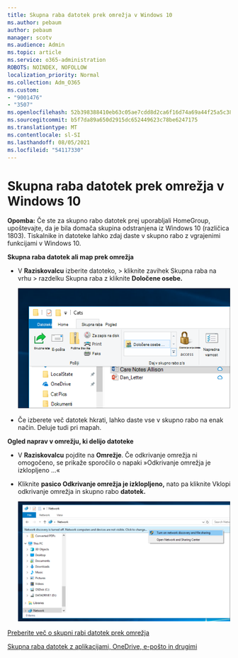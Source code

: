 ```yaml
---
title: Skupna raba datotek prek omrežja v Windows 10
ms.author: pebaum
author: pebaum
manager: scotv
ms.audience: Admin
ms.topic: article
ms.service: o365-administration
ROBOTS: NOINDEX, NOFOLLOW
localization_priority: Normal
ms.collection: Adm_O365
ms.custom:
- "9001476"
- "3507"
ms.openlocfilehash: 52b398388410eb63c05ae7cdd8d2ca6f16d74a69a44f25a5c38e95bf163e9e02
ms.sourcegitcommit: b5f7da89a650d2915dc652449623c78be6247175
ms.translationtype: MT
ms.contentlocale: sl-SI
ms.lasthandoff: 08/05/2021
ms.locfileid: "54117330"
---
```

# <a name="file-sharing-over-a-network-in-windows-10"></a>Skupna raba datotek prek omrežja v Windows 10

**Opomba:** Če ste za skupno rabo datotek prej uporabljali HomeGroup, upoštevajte, da je bila domača skupina odstranjena iz Windows 10 (različica 1803). Tiskalnike in datoteke lahko zdaj daste v skupno rabo z vgrajenimi funkcijami v Windows 10.

**Skupna raba datotek ali map prek omrežja**

- V **Raziskovalcu** izberite datoteko, > kliknite  zavihek Skupna raba na vrhu  > razdelku Skupna raba z kliknite **Določene osebe.**

    ![Skupna raba datoteke z določenimi ljudmi.](media/share-with-specific-people.png)
          
- Če izberete več datotek hkrati, lahko daste vse v skupno rabo na enak način. Deluje tudi pri mapah.

**Ogled naprav v omrežju, ki delijo datoteke**

- V **Raziskovalcu** pojdite na **Omrežje**. Če odkrivanje omrežja ni omogočeno, se prikaže sporočilo o napaki »Odkrivanje omrežja je izklopljeno ...«

- Kliknite **pasico Odkrivanje omrežja je izklopljeno,** nato pa kliknite Vklopi odkrivanje omrežja in skupno rabo **datotek.**

    ![Vklopite odkrivanje omrežja in skupno rabo datotek.](media/turn-on-network-discovery.png)

[Preberite več o skupni rabi datotek prek omrežja](https://support.microsoft.com/help/4092694/windows-10-file-sharing-over-a-network)

[Skupna raba datotek z aplikacijami, OneDrive, e-pošto in drugimi](https://support.microsoft.com/help/4027674/windows-10-share-files-in-file-explorer)
